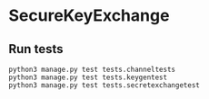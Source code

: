 # SecureKeyExchange

## Run tests
```
python3 manage.py test tests.channeltests
python3 manage.py test tests.keygentest
python3 manage.py test tests.secretexchangetest
```